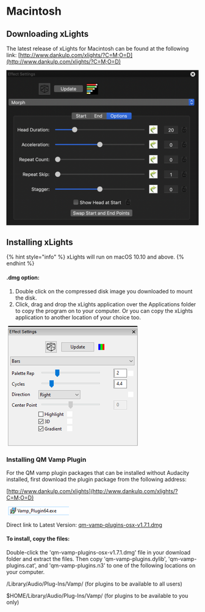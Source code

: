 # Macintosh

## Downloading xLights

The latest release of xLights for Macintosh can be found at the following link: [http://www.dankulp.com/xlights/?C=M;O=D](http://www.dankulp.com/xlights/?C=M;O=D)

![](../../.gitbook/assets/image%20%28423%29.png)

## Installing xLights

{% hint style="info" %}
xLights will run on macOS 10.10 and above.
{% endhint %}

#### .dmg option:

1. Double click on the compressed disk image you downloaded to mount the disk.
2. Click, drag and drop the xLights application over the Applications folder to copy the program on to your computer.  Or you can copy the xLights application to another location of your choice too.

![](../../.gitbook/assets/image%20%28513%29.png)

### Installing QM Vamp Plugin

For the QM vamp plugin packages that can be installed without Audacity installed, first download the plugin package from the following address:

[http://www.dankulp.com/xlights](http://www.dankulp.com/xlights/?C=M;O=D)

![](../../.gitbook/assets/image%20%28630%29.png)

Direct link to Latest Version: [qm-vamp-plugins-osx-v1.7.1.dmg](https://dankulp.com/xlights/qm-vamp-plugins-1.7.1.dmg)

#### To install, copy the files:

Double-click the 'qm-vamp-plugins-osx-v1.7.1.dmg' file in your download folder and extract the files. Then copy 'qm-vamp-plugins.dylib', 'qm-vamp-plugins.cat', and 'qm-vamp-plugins.n3' to one of the following locations on your computer.

/Library/Audio/Plug-Ins/Vamp/ \(for plugins to be available to all users\)

$HOME/Library/Audio/Plug-Ins/Vamp/ \(for plugins to be available to you only\)

